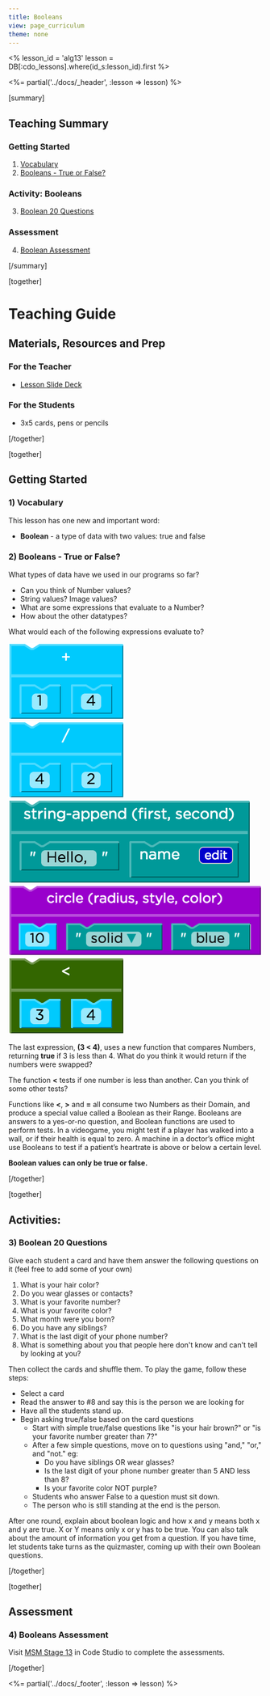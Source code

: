 ```yaml
---
title: Booleans
view: page_curriculum
theme: none
---
```


<%
lesson_id = 'alg13'
lesson = DB[:cdo_lessons].where(id_s:lesson_id).first
%>

<%= partial('../docs/_header', :lesson => lesson) %>

[summary]

## Teaching Summary
### **Getting Started**
 
1) [Vocabulary](#Vocab)<br/>
2) [Booleans - True or False?](#GetStarted)  

### **Activity: Booleans**  

3) [Boolean 20 Questions](#Activity1)   

### **Assessment**
4) [Boolean Assessment](#Assessment)

[/summary]

[together]

# Teaching Guide

## Materials, Resources and Prep

### For the Teacher
- [Lesson Slide Deck](https://docs.google.com/a/code.org/presentation/d/1lUA5nx8ILAPwjAEl70Hw0ADGflzOtX1L2pIXtNU2B0U/)

### For the Students
- 3x5 cards, pens or pencils

[/together]

[together]

## Getting Started


### <a name="Vocab"></a> 1) Vocabulary
This lesson has one new and important word:<br/>

- **Boolean** - a type of data with two values: true and false

### <a name="GetStarted"></a> 2) Booleans - True or False?

What types of data have we used in our programs so far?

- Can you think of Number values?
- String values? Image values?
- What are some expressions that evaluate to a Number?
- How about the other datatypes?

What would each of the following expressions evaluate to?

<img src="oneplusfour.png" style="max-width: 100%"/><br/>
<img src="fourdivtwo.png" style="max-width: 100%"/><br/>
<img src="string-append.png" style="max-width: 100%"/><br/>
<img src="circleten.png" style="max-width: 100%"/><br/>
<img src="threelessthanfour.png" style="max-width: 100%"/>

The last expression, **(3 < 4)**, uses a new function that compares Numbers, returning **true** if 3 is less than 4. What do you think it would return if the numbers were swapped?

The function **<** tests if one number is less than another. Can you think of some other tests?

Functions like **<**, **>** and **=** all consume two Numbers as their Domain, and produce a special value called a Boolean as their Range. Booleans are answers to a yes-or-no question, and Boolean functions are used to perform tests. In a videogame, you might test if a player has walked into a wall, or if their health is equal to zero. A machine in a doctor’s office might use Booleans to test if a patient’s heartrate is above or below a certain level. 

**Boolean values can only be true or false.**
 

[/together]

[together]

## Activities:
### <a name="Activity1"></a> 3) Boolean 20 Questions

Give each student a card and have them answer the following questions on it (feel free to add some of your own)

1. What is your hair color?
2. Do you wear glasses or contacts?
3. What is your favorite number?
4. What is your favorite color?
5. What month were you born?
6. Do you have any siblings?
7. What is the last digit of your phone number?
8. What is something about you that people here don't know and can't tell by looking at you?

Then collect the cards and shuffle them. To play the game, follow these steps:

- Select a card
- Read the answer to #8 and say this is the person we are looking for
- Have all the students stand up.
- Begin asking true/false based on the card questions
    - Start with simple true/false questions like "is your hair brown?" or "is your favorite number greater than 7?"
    - After a few simple questions, move on to questions using "and," "or," and "not." eg:
        - Do you have siblings OR wear glasses?
        - Is the last digit of your phone number greater than 5 AND less than 8?
        - Is your favorite color NOT purple?
    - Students who answer False to a question must sit down.
    - The person who is still standing at the end is the person.

After one round, explain about boolean logic and how x and y means both x and y are true. X or Y means only x or y has to be true. You can also talk about the amount of information you get from a question. If you have time, let students take turns as the quizmaster, coming up with their own Boolean questions.

[/together]

[together]

## Assessment 
### <a name="Assessment"></a>4) Booleans Assessment

Visit [MSM Stage 13](http://studio.code.org/s/algebra/stage/13/puzzle/1) in Code Studio to complete the assessments.

[/together]

<%= partial('../docs/_footer', :lesson => lesson) %>